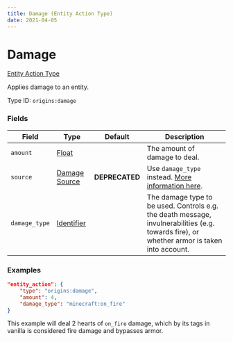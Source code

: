 ```yaml
---
title: Damage (Entity Action Type)
date: 2021-04-05
---
```


# Damage

[Entity Action Type](../entity_action_types.md)

Applies damage to an entity.

Type ID: `origins:damage`


### Fields

Field  | Type | Default | Description
-------|------|---------|-------------
`amount` | [Float](../data_types/float.md) |  | The amount of damage to deal.
`source` | [Damage Source](../data_types/damage_source.md) | **DEPRECATED** | Use `damage_type` instead. [More information here](https://gist.github.com/apace100/bfbf82a8f9d6bd2db13e4feaf653a6b0).
`damage_type` | [Identifier](../data_types/identifier.md) | | The damage type to be used. Controls e.g. the death message, invulnerabilities (e.g. towards fire), or whether armor is taken into account.


### Examples

```json
"entity_action": {
    "type": "origins:damage",
    "amount": 4,
    "damage_type": "minecraft:on_fire"
}
```

This example will deal 2 hearts of `on_fire` damage, which by its tags in vanilla is considered fire damage and bypasses armor.
